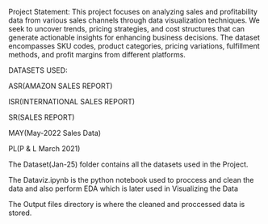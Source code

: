 Project Statement:
This project focuses on analyzing sales and profitability data from various sales
channels through data visualization techniques. We seek to uncover trends, pricing
strategies, and cost structures that can generate actionable insights for enhancing
business decisions. The dataset encompasses SKU codes, product categories, pricing
variations, fulfillment methods, and profit margins from different platforms.


DATASETS USED:  

ASR(AMAZON SALES REPORT)

ISR(INTERNATIONAL SALES REPORT)

SR(SALES REPORT)

MAY(May-2022 Sales Data)

PL(P & L March 2021)

The Dataset(Jan-25) folder contains all the datasets used in the Project.

The Dataviz.ipynb is the python notebook used to proccess and clean the data and also perform EDA which is later used in Visualizing the Data

The Output files directory is where the cleaned and proccessed data is stored.
